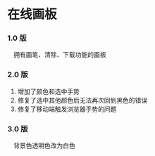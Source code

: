 # 在线画板

### 1.0 版
&emsp;拥有画笔、清除、下载功能的画板
### 2.0 版
1. 增加了颜色和选中手势
2. 修复了选中其他颜色后无法再次回到黑色的错误
3. 修复了移动端触发浏览器手势的问题
### 3.0 版
&emsp;背景色透明色改为白色
